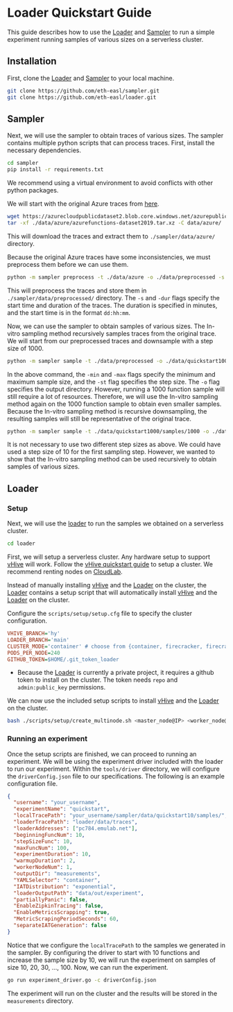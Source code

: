# Loader Quickstart Guide

This guide describes how to use the [Loader](https://github.com/eth-easl/loader) and [Sampler](https://github.com/eth-easl/sampler) to run a simple experiment running samples of various sizes on a serverless cluster.

## Installation

First, clone the [Loader][loader] and [Sampler][sampler] to your local machine.

```bash
git clone https://github.com/eth-easl/sampler.git
git clone https://github.com/eth-easl/loader.git
```

## Sampler

Next, we will use the sampler to obtain traces of various sizes.
The sampler contains multiple python scripts that can process traces. First, install the necessary dependencies.

```bash
cd sampler
pip install -r requirements.txt
```

We recommend using a virtual environment to avoid conflicts with other python packages.

We will start with the original Azure traces from [here](https://azurecloudpublicdataset2.blob.core.windows.net/azurepublicdatasetv2/azurefunctions_dataset2019/azurefunctions-dataset2019.tar.xz).

```bash
wget https://azurecloudpublicdataset2.blob.core.windows.net/azurepublicdatasetv2/azurefunctions_dataset2019/azurefunctions-dataset2019.tar.xz -P ./data/azure
tar -xf ./data/azure/azurefunctions-dataset2019.tar.xz -C data/azure/
```

This will download the traces and extract them to `./sampler/data/azure/` directory.

Because the original Azure traces have some inconsistencies, we must preprocess them before we can use them.

```bash
python -m sampler preprocess -t ./data/azure -o ./data/preprocessed -s 00:00:00 -dur 15
```

This will preprocess the traces and store them in `./sampler/data/preprocessed/` directory. The `-s` and `-dur` flags specify the start time and duration of the traces. The duration is specified in minutes, and the start time is in the format `dd:hh:mm`.

Now, we can use the sampler to obtain samples of various sizes. The In-vitro sampling method recursively samples traces from the original trace. We will start from our preprocessed traces and downsample with a step size of 1000.

```bash
python -m sampler sample -t ./data/preprocessed -o ./data/quickstart1000/ -min 1000 -max 44000 -st 1000
```

In the above command, the `-min` and `-max` flags specify the minimum and maximum sample size, and the `-st` flag specifies the step size. The `-o` flag specifies the output directory.
However, running a 1000 function sample will still require a lot of resources. Therefore, we will use the In-vitro sampling method again on the 1000 function sample to obtain even smaller samples. Because the In-vitro sampling method is recursive downsampling, the resulting samples will still be representative of the original trace.

```bash
python -m sampler sample -t ./data/quickstart1000/samples/1000 -o ./data/quickstart10/ -max 990 -min 10 -st 10
```

It is not necessary to use two different step sizes as above. We could have used a step size of 10 for the first sampling step. However, we wanted to show that the In-vitro sampling method can be used recursively to obtain samples of various sizes.

## Loader

### Setup

Next, we will use the [loader][loader] to run the samples we obtained on a serverless cluster.

```bash
cd loader
```

First, we will setup a serverless cluster. Any hardware setup to support [vHive][vhive] will work. Follow the [vHive quickstart guide](https://github.com/vhive-serverless/vHive/blob/main/docs/quickstart_guide.md#i-host-platform-requirements) to setup a cluster. We recommend renting nodes on [CloudLab](https://www.cloudlab.us/).

Instead of manually installing [vHive][vhive] and the [Loader][loader] on the cluster, the [Loader][loader] contains a setup script that will automatically install [vHive][vhive] and the [Loader][loader] on the cluster.

Configure the `scripts/setup/setup.cfg` file to specify the cluster configuration.

```cfg
VHIVE_BRANCH='hy'
LOADER_BRANCH='main'
CLUSTER_MODE='container' # choose from {container, firecracker, firecracker_snapshots}
PODS_PER_NODE=240
GITHUB_TOKEN=$HOME/.git_token_loader
```

- Because the [Loader][loader] is currently a private project, it requires a github token to install on the cluster. The token needs `repo` and `admin:public_key` permissions.

We can now use the included setup scripts to install [vHive][vhive] and the [Loader][loader] on the cluster.

```bash
bash ./scripts/setup/create_multinode.sh <master_node@IP> <worker_node@IP> ...
```

### Running an experiment

Once the setup scripts are finished, we can proceed to running an experiment. We will be using the experiment driver included with the loader to run our experiment.
Within the `tools/driver` directory, we will configure the `driverConfig.json` file to our specifications. The following is an example configuration file.

```json
{
  "username": "your_username",
  "experimentName": "quickstart",
  "localTracePath": "your_username/sampler/data/quickstart10/samples/",
  "loaderTracePath": "loader/data/traces",
  "loaderAddresses": ["pc784.emulab.net"],
  "beginningFuncNum": 10,
  "stepSizeFunc": 10,
  "maxFuncNum": 100,
  "experimentDuration": 10,
  "warmupDuration": 2,
  "workerNodeNum": 1,
  "outputDir": "measurements",
  "YAMLSelector": "container",
  "IATDistribution": "exponential",
  "loaderOutputPath": "data/out/experiment",
  "partiallyPanic": false,
  "EnableZipkinTracing": false,
  "EnableMetricsScrapping": true,
  "MetricScrapingPeriodSeconds": 60,
  "separateIATGeneration": false
}
```

Notice that we configure the `localTracePath` to the samples we generated in the sampler. By configuring the driver to start with 10 functions and increase the sample size by 10, we will run the experiment on samples of size 10, 20, 30, ..., 100.
Now, we can run the experiment.

```bash
go run experiment_driver.go -c driverConfig.json
```

The experiment will run on the cluster and the results will be stored in the `measurements` directory.

[loader]: https://github.com/eth-easl/loader
[sampler]: https://github.com/eth-easl/sampler
[vhive]: https://github.com/vhive-serverless/vHive

